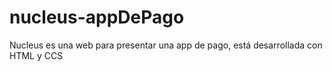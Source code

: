 # nucleus-appDePago
Nucleus es una web para presentar una app de pago, está desarrollada con HTML y CCS
